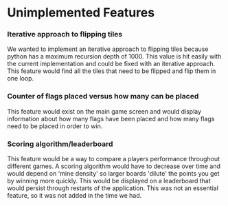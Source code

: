 # Unimplemented Features

### Iterative approach to flipping tiles

We wanted to implement an iterative approach to flipping tiles because python
has a maximum recursion depth of 1000. This value is hit easily with the
current implementation and could be fixed with an iterative approach.
This feature would find all the tiles that need to be flipped and flip them
in one loop.

### Counter of flags placed versus how many can be placed

This feature would exist on the main game screen and would display
information about how many flags have been placed and how many flags need to
be placed in order to win.

### Scoring algorithm/leaderboard

This feature would be a way to compare a players performance throughout
different games. A scoring algorithm would have to decrease over time and would
depend on 'mine density' so larger boards 'dilute' the points you get by winning
more quickly. This would be displayed on a leaderboard that would persist
through restarts of the application. This was not an essential feature, so it
was not added in the time we had.